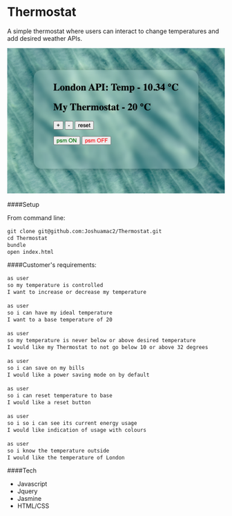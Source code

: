 # Thermostat

A simple thermostat where users can interact to change temperatures and add desired weather APIs.

![Alt text](images/thermostat.png)


####Setup

From command line:
```
git clone git@github.com:Joshuamac2/Thermostat.git
cd Thermostat
bundle
open index.html
```

####Customer's requirements:

```
as user
so my temperature is controlled
I want to increase or decrease my temperature

as user
so i can have my ideal temperature
I want to a base temperature of 20

as user
so my temperature is never below or above desired temperature
I would like my Thermostat to not go below 10 or above 32 degrees

as user
so i can save on my bills
I would like a power saving mode on by default

as user
so i can reset temperature to base
I would like a reset button

as user
so i so i can see its current energy usage
I would like indication of usage with colours

as user
so i know the temperature outside
I would like the temperature of London    
```

####Tech
- Javascript
- Jquery
- Jasmine
- HTML/CSS
